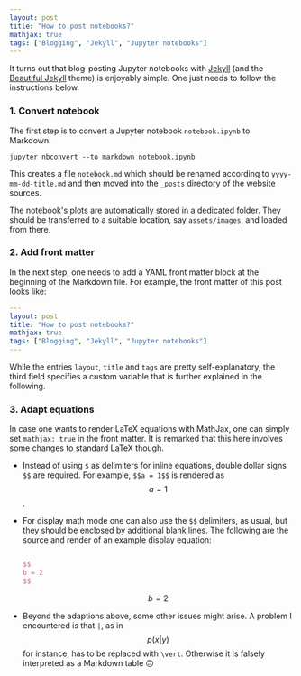 ```yaml
---
layout: post
title: "How to post notebooks?"
mathjax: true
tags: ["Blogging", "Jekyll", "Jupyter notebooks"]
---
```


It turns out that blog-posting Jupyter notebooks with [Jekyll](https://jekyllrb.com/) (and the [Beautiful Jekyll](https://beautifuljekyll.com/) theme) is enjoyably simple. One just needs to follow the instructions below.


### 1. Convert notebook

The first step is to convert a Jupyter notebook `notebook.ipynb` to Markdown:
```shell
jupyter nbconvert --to markdown notebook.ipynb
```

This creates a file `notebook.md` which should be renamed according to `yyyy-mm-dd-title.md` and then moved into the `_posts` directory of the website sources.

The notebook's plots are automatically stored in a dedicated folder. They should be transferred to a suitable location, say `assets/images`, and loaded from there.


### 2. Add front matter

In the next step, one needs to add a YAML front matter block at the beginning of the Markdown file. For example, the front matter of this post looks like:
```yaml
---
layout: post
title: "How to post notebooks?"
mathjax: true
tags: ["Blogging", "Jekyll", "Jupyter notebooks"]
---
```

While the entries `layout`, `title` and `tags` are pretty self-explanatory, the third field specifies a custom variable that is further explained in the following.


### 3. Adapt equations

In case one wants to render LaTeX equations with MathJax, one can simply set `mathjax: true` in the front matter. It is remarked that this here involves some changes to standard LaTeX though.

- Instead of using `$` as delimiters for inline equations, double dollar signs `$$` are required. For example, `$$a = 1$$` is rendered as $$a = 1$$.

- For display math mode one can also use the `$$` delimiters, as usual, but they should be enclosed by additional blank lines. The following are the source and render of an example display equation:

    ```latex

    $$
    b = 2
    $$

    ```

    $$
    b = 2
    $$

- Beyond the adaptions above, some other issues might arise. A problem I encountered is that `|`, as in $$p(x \vert y)$$ for instance, has to be replaced with `\vert`. Otherwise it is falsely interpreted as a Markdown table :upside_down_face:

